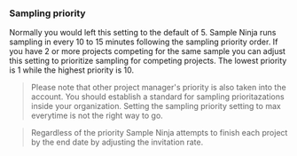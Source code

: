 ### Sampling priority

Normally you would left this setting to the default of 5. Sample Ninja runs sampling in every 10 to 15 minutes following the sampling priority order. If you have 2 or more projects competing for the same sample you can adjust this setting to prioritize sampling for competing projects. The lowest priority is 1 while the highest priority is 10.

> Please note that other project manager's priority is also taken into the account. You should establish a standard for sampling prioritazations inside your organization. Setting the sampling priority setting to max everytime is not the right way to go.

> Regardless of the priority Sample Ninja attempts to finish each project by the end date by adjusting the invitation rate.
